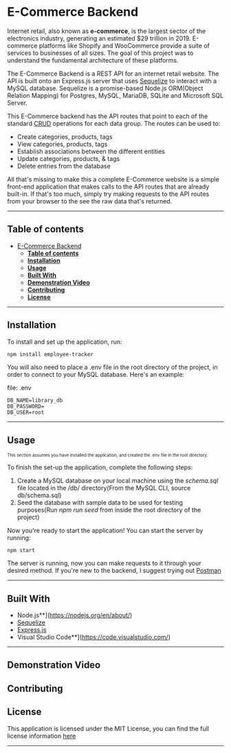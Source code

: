 # E-Commerce Backend

Internet retail, also known as **e-commerce**, is the largest sector of the electronics industry, generating an estimated $29 trillion in 2019. E-commerce platforms like Shopify and WooCommerce provide a suite of services to businesses of all sizes. The goal of this project was to understand the fundamental architecture of these platforms.

The E-Commerce Backend is a REST API for an internet retail website. The API is built onto an Express.js server that uses [Sequelize](https://sequelize.org/master/) to interact with a MySQL database. Sequelize is a promise-based Node.js ORM(Object Relation Mapping) for Postgres, MySQL, MariaDB, SQLite and Microsoft SQL Server.

This E-Commerce backend has the API routes that point to each of the standard [CRUD](https://en.wikipedia.org/wiki/Create,_read,_update_and_delete) operations for each data group. The routes can be used to:

- Create categories, products, tags
- View categories, products, tags
- Establish associations between the different entities
- Update categories, products, & tags
- Delete entries from the database

All that's missing to make this a complete E-Commerce website is a simple front-end application that makes calls to the API routes that are already built-in. If that's too much, simply try making requests to the API routes from your browser to the see the raw data that's returned.

---

## **Table of contents**

- [E-Commerce Backend](#e-commerce-backend)
  - [**Table of contents**](#table-of-contents)
  - [**Installation**](#installation)
  - [**Usage**](#usage)
  - [**Built With**](#built-with)
  - [**Demonstration Video**](#demonstration-video)
  - [**Contributing**](#contributing)
  - [**License**](#license)

---

## **Installation**

To install and set up the application, run:

```sh
npm install employee-tracker
```

You will also need to place a .env file in the root directory of the project, in order to connect to your MySQL database. Here's an example:

file: .env

```
DB_NAME=library_db
DB_PASSWORD=
DB_USER=root
```

---

## **Usage**

<sub><sup>This section assumes you have installed the application, and created the .env file in the root directory.</sub></sup>

To finish the set-up the application, complete the following steps:

1. Create a MySQL database on your local machine using the *schema.sql* file located in the /db/ directory(From the MySQL CLI, source db/schema.sql)
2. Seed the database with sample data to be used for testing purposes(Run *npm run seed* from inside the root directory of the project)

Now you're ready to start the application! You can start the server by running:

```
npm start
```

The server is running, now you can make requests to it through your desired method. If you're new to the backend, I suggest trying out [Postman](postman.com)

---

## **Built With**

- Node.js**](https://nodejs.org/en/about/)
- [Sequelize](https://www.npmjs.com/package/sequelize)
- [Express.js](https://www.npmjs.com/package/express)
- Visual Studio Code**](https://code.visualstudio.com/)

---

## **Demonstration Video**

## **Contributing**

## **License**

This application is licensed under the MIT License, you can find the full license information [here](http://github.com/lukecp5/employee-tracker/LICENSE.txt)

---
